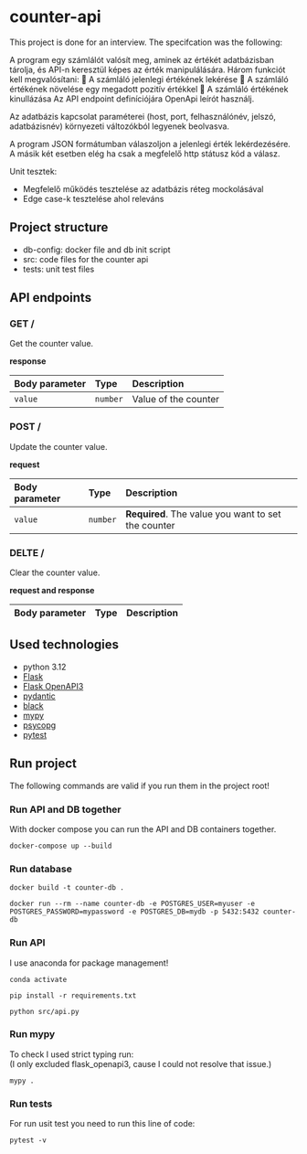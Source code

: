 # counter-api

This project is done for an interview. The specifcation was the following:

A program egy számlálót valósít meg, aminek az értékét adatbázisban tárolja, és API-n keresztül képes az
érték manipulálására. Három funkciót kell megvalósítani:
 A számláló jelenlegi értékének lekérése
 A számláló értékének növelése egy megadott pozitív értékkel
 A számláló értékének kinullázása
Az API endpoint definíciójára OpenApi leírót használj.

Az adatbázis kapcsolat paraméterei (host, port, felhasználónév, jelszó, adatbázisnév) környezeti
változókból legyenek beolvasva.

A program JSON formátumban válaszoljon a jelenlegi érték lekérdezésére. A másik két esetben elég ha
csak a megfelelő http státusz kód a válasz.

Unit tesztek:

- Megfelelő működés tesztelése az adatbázis réteg mockolásával
- Edge case-k tesztelése ahol releváns

## Project structure

- db-config: docker file and db init script
- src: code files for the counter api
- tests: unit test files

## API endpoints

### GET /

Get the counter value.

**response**

| Body parameter | Type     | Description          |
| :------------- | :------- | :------------------- |
| `value`        | `number` | Value of the counter |

### POST /

Update the counter value.

**request**

| Body parameter | Type     | Description                                         |
| :------------- | :------- | :-------------------------------------------------- |
| `value`        | `number` | **Required**. The value you want to set the counter |

### DELTE /

Clear the counter value.

**request and response**

| Body parameter | Type | Description |
| :------------- | :--- | :---------- |

## Used technologies

- python 3.12
- [Flask](https://flask.palletsprojects.com/en/stable/)
- [Flask OpenAPI3](https://luolingchun.github.io/flask-openapi3/v3.x/)
- [pydantic](https://docs.pydantic.dev/latest/)
- [black](https://black.readthedocs.io/en/stable/index.html)
- [mypy](https://mypy.readthedocs.io/en/stable/)
- [psycopg](https://www.psycopg.org/psycopg3/docs/)
- [pytest](https://docs.pytest.org/en/stable/)

## Run project

The following commands are valid if you run them in the project root!

### Run API and DB together

With docker compose you can run the API and DB containers together.

```
docker-compose up --build
```

### Run database

```
docker build -t counter-db .

docker run --rm --name counter-db -e POSTGRES_USER=myuser -e POSTGRES_PASSWORD=mypassword -e POSTGRES_DB=mydb -p 5432:5432 counter-db
```

### Run API

I use anaconda for package management!

```
conda activate

pip install -r requirements.txt

python src/api.py
```

### Run mypy

To check I used strict typing run:<br>
(I only excluded flask_openapi3, cause I could not resolve that issue.)

```
mypy .
```

### Run tests

For run usit test you need to run this line of code:

```
pytest -v
```
